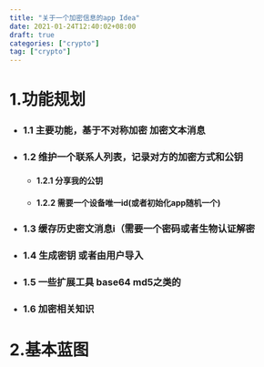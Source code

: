 ```yaml
---
title: "关于一个加密信息的app Idea"
date: 2021-01-24T12:40:02+08:00
draft: true
categories: ["crypto"]
tag: ["crypto"]
---
```


# 1.功能规划
- ### 1.1 主要功能，基于不对称加密 加密文本消息
- ### 1.2 维护一个联系人列表，记录对方的加密方式和公钥
    - #### 1.2.1 分享我的公钥
    - #### 1.2.2 需要一个设备唯一id(或者初始化app随机一个)
- ### 1.3 缓存历史密文消息i（需要一个密码或者生物认证解密
- ### 1.4 生成密钥 或者由用户导入
- ### 1.5 一些扩展工具 base64 md5之类的
- ### 1.6 加密相关知识

# 2.基本蓝图

